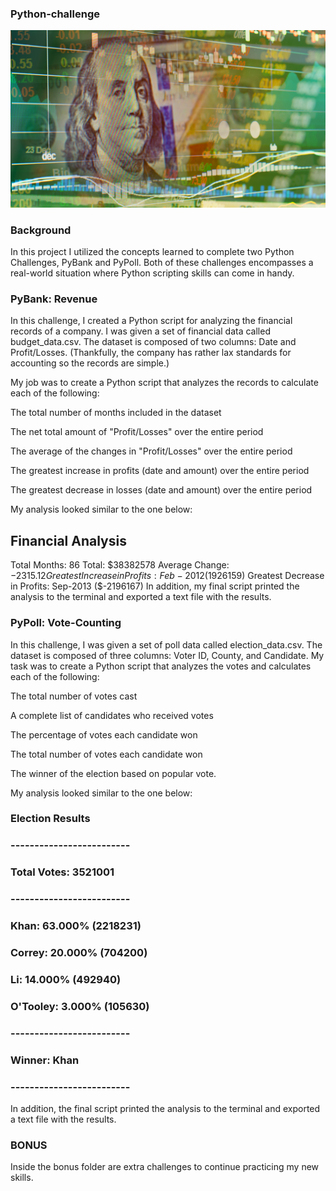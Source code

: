 ### Python-challenge

![](Images/revenue-per-lead.png)

### Background
In this project I utilized the concepts learned to complete two Python Challenges, PyBank and PyPoll. Both of these challenges encompasses a real-world situation where Python scripting skills can come in handy.

### PyBank: Revenue

In this challenge, I created a Python script for analyzing the financial records of a company. I was given a set of financial data called budget_data.csv. The dataset is composed of two columns: Date and Profit/Losses. (Thankfully, the company has rather lax standards for accounting so the records are simple.)

My job was to create a Python script that analyzes the records to calculate each of the following:

The total number of months included in the dataset

The net total amount of "Profit/Losses" over the entire period

The average of the changes in "Profit/Losses" over the entire period

The greatest increase in profits (date and amount) over the entire period

The greatest decrease in losses (date and amount) over the entire period

My analysis looked similar to the one below:

Financial Analysis
----------------------------
Total Months: 86
Total: $38382578
Average  Change: $-2315.12
Greatest Increase in Profits: Feb-2012 ($1926159)
Greatest Decrease in Profits: Sep-2013 ($-2196167)
In addition, my final script printed the analysis to the terminal and exported a text file with the results.

### PyPoll: Vote-Counting

In this challenge, I was given a set of poll data called election_data.csv. The dataset is composed of three columns: Voter ID, County, and Candidate. My task was to create a Python script that analyzes the votes and calculates each of the following:

The total number of votes cast

A complete list of candidates who received votes

The percentage of votes each candidate won

The total number of votes each candidate won

The winner of the election based on popular vote.

My analysis looked similar to the one below:

### Election Results
### -------------------------
### Total Votes: 3521001
### -------------------------
### Khan: 63.000% (2218231)
### Correy: 20.000% (704200)
### Li: 14.000% (492940)
### O'Tooley: 3.000% (105630)
### -------------------------
### Winner: Khan
### -------------------------
In addition, the final script printed the analysis to the terminal and exported a text file with the results.

### BONUS
Inside the bonus folder are extra challenges to continue practicing my new skills.
